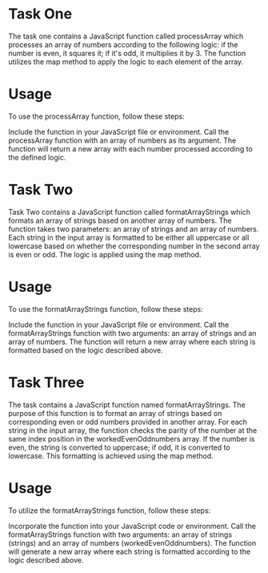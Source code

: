 # Task One
The task one contains a JavaScript function called processArray which processes an array of numbers according to the following logic: if the number is even, it squares it; if it's odd, it multiplies it by 3. The function utilizes the map method to apply the logic to each element of the array.

# Usage
To use the processArray function, follow these steps:

Include the function in your JavaScript file or environment.
Call the processArray function with an array of numbers as its argument.
The function will return a new array with each number processed according to the defined logic.

# Task Two
Task Two contains a JavaScript function called formatArrayStrings which formats an array of strings based on another array of numbers. The function takes two parameters: an array of strings and an array of numbers. Each string in the input array is formatted to be either all uppercase or all lowercase based on whether the corresponding number in the second array is even or odd. The logic is applied using the map method.

# Usage
To use the formatArrayStrings function, follow these steps:

Include the function in your JavaScript file or environment.
Call the formatArrayStrings function with two arguments: an array of strings and an array of numbers.
The function will return a new array where each string is formatted based on the logic described above.

# Task Three
The task contains a JavaScript function named formatArrayStrings. The purpose of this function is to format an array of strings based on corresponding even or odd numbers provided in another array. For each string in the input array, the function checks the parity of the number at the same index position in the workedEvenOddnumbers array. If the number is even, the string is converted to uppercase; if odd, it is converted to lowercase. This formatting is achieved using the map method.

# Usage
To utilize the formatArrayStrings function, follow these steps:

Incorporate the function into your JavaScript code or environment.
Call the formatArrayStrings function with two arguments: an array of strings (strings) and an array of numbers (workedEvenOddnumbers).
The function will generate a new array where each string is formatted according to the logic described above.